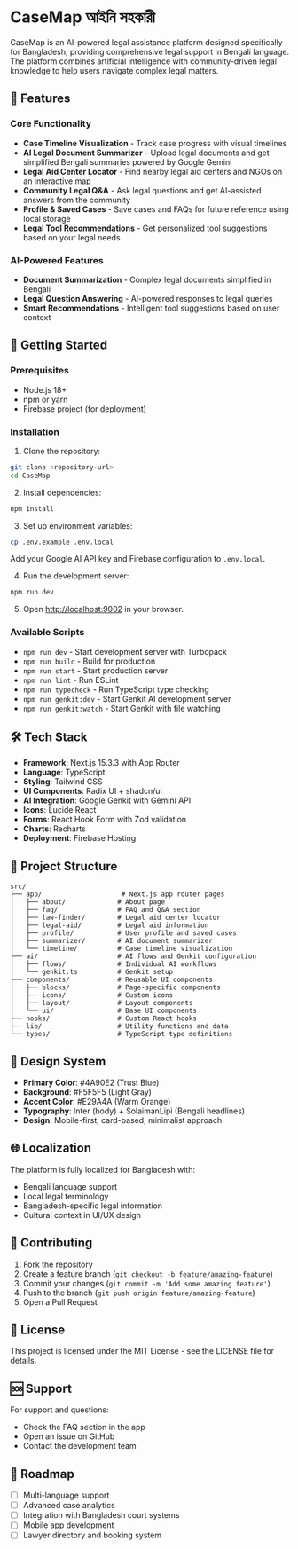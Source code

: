 # CaseMap আইনি সহকারী

CaseMap is an AI-powered legal assistance platform designed specifically for Bangladesh, providing comprehensive legal support in Bengali language. The platform combines artificial intelligence with community-driven legal knowledge to help users navigate complex legal matters.

## 🌟 Features

### Core Functionality
- **Case Timeline Visualization** - Track case progress with visual timelines
- **AI Legal Document Summarizer** - Upload legal documents and get simplified Bengali summaries powered by Google Gemini
- **Legal Aid Center Locator** - Find nearby legal aid centers and NGOs on an interactive map
- **Community Legal Q&A** - Ask legal questions and get AI-assisted answers from the community
- **Profile & Saved Cases** - Save cases and FAQs for future reference using local storage
- **Legal Tool Recommendations** - Get personalized tool suggestions based on your legal needs

### AI-Powered Features
- **Document Summarization** - Complex legal documents simplified in Bengali
- **Legal Question Answering** - AI-powered responses to legal queries
- **Smart Recommendations** - Intelligent tool suggestions based on user context

## 🚀 Getting Started

### Prerequisites
- Node.js 18+ 
- npm or yarn
- Firebase project (for deployment)

### Installation

1. Clone the repository:
```bash
git clone <repository-url>
cd CaseMap
```

2. Install dependencies:
```bash
npm install
```

3. Set up environment variables:
```bash
cp .env.example .env.local
```
Add your Google AI API key and Firebase configuration to `.env.local`.

4. Run the development server:
```bash
npm run dev
```

5. Open [http://localhost:9002](http://localhost:9002) in your browser.

### Available Scripts

- `npm run dev` - Start development server with Turbopack
- `npm run build` - Build for production
- `npm run start` - Start production server
- `npm run lint` - Run ESLint
- `npm run typecheck` - Run TypeScript type checking
- `npm run genkit:dev` - Start Genkit AI development server
- `npm run genkit:watch` - Start Genkit with file watching

## 🛠️ Tech Stack

- **Framework**: Next.js 15.3.3 with App Router
- **Language**: TypeScript
- **Styling**: Tailwind CSS
- **UI Components**: Radix UI + shadcn/ui
- **AI Integration**: Google Genkit with Gemini API
- **Icons**: Lucide React
- **Forms**: React Hook Form with Zod validation
- **Charts**: Recharts
- **Deployment**: Firebase Hosting

## 📁 Project Structure

```
src/
├── app/                    # Next.js app router pages
│   ├── about/             # About page
│   ├── faq/               # FAQ and Q&A section
│   ├── law-finder/        # Legal aid center locator
│   ├── legal-aid/         # Legal aid information
│   ├── profile/           # User profile and saved cases
│   ├── summarizer/        # AI document summarizer
│   └── timeline/          # Case timeline visualization
├── ai/                    # AI flows and Genkit configuration
│   ├── flows/             # Individual AI workflows
│   └── genkit.ts          # Genkit setup
├── components/            # Reusable UI components
│   ├── blocks/            # Page-specific components
│   ├── icons/             # Custom icons
│   ├── layout/            # Layout components
│   └── ui/                # Base UI components
├── hooks/                 # Custom React hooks
├── lib/                   # Utility functions and data
└── types/                 # TypeScript type definitions
```

## 🎨 Design System

- **Primary Color**: #4A90E2 (Trust Blue)
- **Background**: #F5F5F5 (Light Gray)
- **Accent Color**: #E29A4A (Warm Orange)
- **Typography**: Inter (body) + SolaimanLipi (Bengali headlines)
- **Design**: Mobile-first, card-based, minimalist approach

## 🌐 Localization

The platform is fully localized for Bangladesh with:
- Bengali language support
- Local legal terminology
- Bangladesh-specific legal information
- Cultural context in UI/UX design

## 🤝 Contributing

1. Fork the repository
2. Create a feature branch (`git checkout -b feature/amazing-feature`)
3. Commit your changes (`git commit -m 'Add some amazing feature'`)
4. Push to the branch (`git push origin feature/amazing-feature`)
5. Open a Pull Request

## 📄 License

This project is licensed under the MIT License - see the LICENSE file for details.

## 🆘 Support

For support and questions:
- Check the FAQ section in the app
- Open an issue on GitHub
- Contact the development team

## 🔮 Roadmap

- [ ] Multi-language support
- [ ] Advanced case analytics
- [ ] Integration with Bangladesh court systems
- [ ] Mobile app development
- [ ] Lawyer directory and booking system
